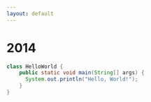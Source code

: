 ```yaml
---
layout: default
---
```


# 2014

```java
class HelloWorld {
    public static void main(String[] args) {
      System.out.println("Hello, World!");
    }
}
```
